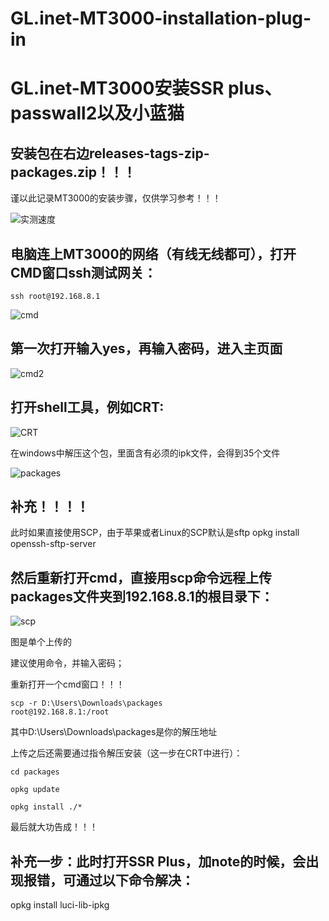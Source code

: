 # GL.inet-MT3000-installation-plug-in
# GL.inet-MT3000安装SSR plus、passwall2以及小蓝猫
## 安装包在右边releases-tags-zip-packages.zip！！！


谨以此记录MT3000的安装步骤，仅供学习参考！！！

![实测速度](实测速度.png)

## 电脑连上MT3000的网络（有线无线都可），打开CMD窗口ssh测试网关：

```
ssh root@192.168.8.1
```

![cmd](cmd.png)

## 第一次打开输入yes，再输入密码，进入主页面

![cmd2](cmd2.png)

## 打开shell工具，例如CRT:

![CRT](CRT.png)

在windows中解压这个包，里面含有必须的ipk文件，会得到35个文件

![packages](packages.png)

## 补充！！！！
此时如果直接使用SCP，由于苹果或者Linux的SCP默认是sftp
opkg install openssh-sftp-server

## 然后重新打开cmd，直接用scp命令远程上传packages文件夹到192.168.8.1的根目录下：

![scp](scp.png)

图是单个上传的

建议使用命令，并输入密码；

重新打开一个cmd窗口！！！

```
scp -r D:\Users\Downloads\packages
root@192.168.8.1:/root
```

其中D:\Users\Downloads\packages是你的解压地址

上传之后还需要通过指令解压安装（这一步在CRT中进行）：

```
cd packages

opkg update

opkg install ./*
```

最后就大功告成！！！

## 补充一步：此时打开SSR Plus，加note的时候，会出现报错，可通过以下命令解决：
opkg install luci-lib-ipkg
